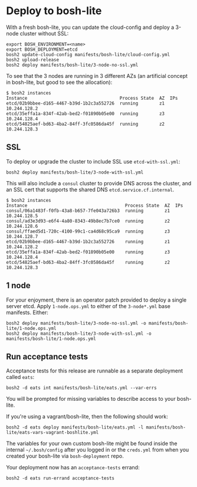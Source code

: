 # Deploy to bosh-lite

With a fresh bosh-lite, you can update the cloud-config and deploy a 3-node cluster without SSL:

```
export BOSH_ENVIRONMENT=<name>
export BOSH_DEPLOYMENT=etcd
bosh2 update-cloud-config manifests/bosh-lite/cloud-config.yml
bosh2 upload-release
bosh2 deploy manifests/bosh-lite/3-node-no-ssl.yml
```

To see that the 3 nodes are running in 3 different AZs (an artificial concept in bosh-lite, but good to see the allocation):

```
$ bosh2 instances
Instance                                   Process State  AZ  IPs
etcd/02b9bbee-d165-4467-b39d-1b2c3a552726  running        z1  10.244.128.2
etcd/35effa1a-834f-42ab-bed2-f01890b05e00  running        z3  10.244.128.4
etcd/54825aef-bd63-4ba2-84ff-3fc0586da45f  running        z2  10.244.128.3
```

## SSL

To deploy or upgrade the cluster to include SSL use `etcd-with-ssl.yml`:

```
bosh2 deploy manifests/bosh-lite/3-node-with-ssl.yml
```

This will also include a `consul` cluster to provide DNS across the cluster, and an SSL cert that supports the shared DNS `etcd.service.cf.internal`.

```
$ bosh2 instances
Instance                                     Process State  AZ  IPs
consul/06a1483f-f0fb-43a8-b657-7fe043a726b3  running        z1  10.244.128.5
consul/ad3e3d93-e6f4-4a80-8343-49b8ec7b7ce0  running        z2  10.244.128.6
consul/ffaed5d1-720c-4100-99c1-ca4d68c95ca9  running        z3  10.244.128.7
etcd/02b9bbee-d165-4467-b39d-1b2c3a552726    running        z1  10.244.128.2
etcd/35effa1a-834f-42ab-bed2-f01890b05e00    running        z3  10.244.128.4
etcd/54825aef-bd63-4ba2-84ff-3fc0586da45f    running        z2  10.244.128.3
```

## 1 node

For your enjoyment, there is an operator patch provided to deploy a single server etcd. Apply `1-node.ops.yml` to either of the `3-node*.yml` base manifests. Either:

```
bosh2 deploy manifests/bosh-lite/3-node-no-ssl.yml -o manifests/bosh-lite/1-node.ops.yml
bosh2 deploy manifests/bosh-lite/3-node-with-ssl.yml -o manifests/bosh-lite/1-node.ops.yml
```


## Run acceptance tests

Acceptance tests for this release are runnable as a separate deployment called `eats`:

```
bosh2 -d eats int manifests/bosh-lite/eats.yml --var-errs
```

You will be prompted for missing variables to describe access to your bosh-lite.

If you're using a vagrant/bosh-lite, then the following should work:

```
bosh2 -d eats deploy manifests/bosh-lite/eats.yml -l manifests/bosh-lite/eats-vars-vagrant-boshlite.yml
```

The variables for your own custom bosh-lite might be found inside the internal `~/.bosh/config` after you logged in or the `creds.yml` from when you created your bosh-lite via `bosh-deployment` repo.

Your deployment now has an `acceptance-tests` errand:

```
bosh2 -d eats run-errand acceptance-tests
```
